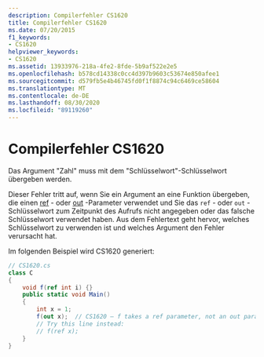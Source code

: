 ```yaml
---
description: Compilerfehler CS1620
title: Compilerfehler CS1620
ms.date: 07/20/2015
f1_keywords:
- CS1620
helpviewer_keywords:
- CS1620
ms.assetid: 13933976-218a-4fe2-8fde-5b9af522e2e5
ms.openlocfilehash: b578cd14338c0cc4d397b9603c53674e850afee1
ms.sourcegitcommit: d579fb5e4b46745fd0f1f8874c94c6469ce58604
ms.translationtype: MT
ms.contentlocale: de-DE
ms.lasthandoff: 08/30/2020
ms.locfileid: "89119260"
---
```

# <a name="compiler-error-cs1620"></a>Compilerfehler CS1620
Das Argument "Zahl" muss mit dem "Schlüsselwort"-Schlüsselwort übergeben werden.  
  
 Dieser Fehler tritt auf, wenn Sie ein Argument an eine Funktion übergeben, die einen [ref](../language-reference/keywords/ref.md) - oder [out](../language-reference/keywords/out-parameter-modifier.md) -Parameter verwendet und Sie das `ref` - oder `out` -Schlüsselwort zum Zeitpunkt des Aufrufs nicht angegeben oder das falsche Schlüsselwort verwendet haben. Aus dem Fehlertext geht hervor, welches Schlüsselwort zu verwenden ist und welches Argument den Fehler verursacht hat.  
  
 Im folgenden Beispiel wird CS1620 generiert:  
  
```csharp  
// CS1620.cs  
class C  
{  
    void f(ref int i) {}  
    public static void Main()  
    {  
        int x = 1;  
        f(out x);  // CS1620 – f takes a ref parameter, not an out parameter  
        // Try this line instead:  
        // f(ref x);  
    }  
}  
```
